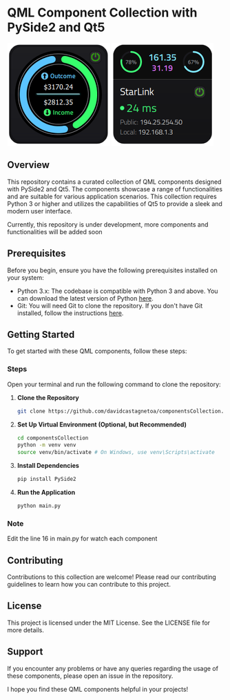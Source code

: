 # QML Component Collection with PySide2 and Qt5

![component001](images/component001.png)
![component002](images/component002.png)

## Overview

This repository contains a curated collection of QML components designed with PySide2 and Qt5. The components showcase a range of functionalities and are suitable for various application scenarios. This collection requires Python 3 or higher and utilizes the capabilities of Qt5 to provide a sleek and modern user interface.

Currently, this repository is under development, more components and functionalities will be added soon

## Prerequisites

Before you begin, ensure you have the following prerequisites installed on your system:

- Python 3.x: The codebase is compatible with Python 3 and above. You can download the latest version of Python [here](https://www.python.org/downloads/).
- Git: You will need Git to clone the repository. If you don't have Git installed, follow the instructions [here](https://git-scm.com/book/en/v2/Getting-Started-Installing-Git).

## Getting Started

To get started with these QML components, follow these steps:

### Steps

Open your terminal and run the following command to clone the repository:

1. **Clone the Repository**

   ```bash
   git clone https://github.com/davidcastagnetoa/componentsCollection.git
   ```

2. **Set Up Virtual Environment (Optional, but Recommended)**

   ```bash
   cd componentsCollection
   python -m venv venv
   source venv/bin/activate # On Windows, use venv\Scripts\activate
   ```

3. **Install Dependencies**

   ```bash
   pip install PySide2
   ```

4. **Run the Application**

   ```bash
   python main.py
   ```

### Note

Edit the line 16 in main.py for watch each component

## Contributing

Contributions to this collection are welcome! Please read our contributing guidelines to learn how you can contribute to this project.

## License

This project is licensed under the MIT License. See the LICENSE file for more details.

## Support

If you encounter any problems or have any queries regarding the usage of these components, please open an issue in the repository.

I hope you find these QML components helpful in your projects!
